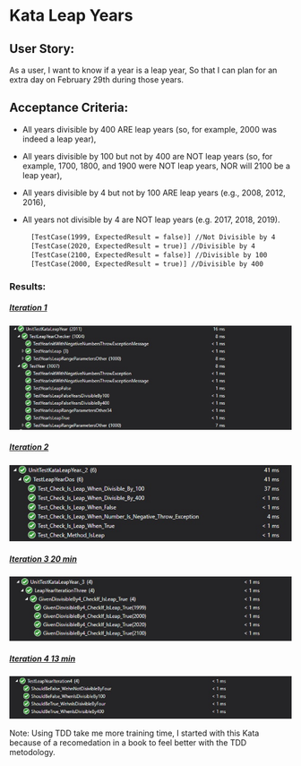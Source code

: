 # Kata Leap Years

## User Story:

As a user, I want to know if a year is a leap year, So that I can plan for an extra day on February 29th during those years.

## Acceptance Criteria:

- All years divisible by 400 ARE leap years (so, for example, 2000 was indeed a leap year),
- All years divisible by 100 but not by 400 are NOT leap years (so, for example, 1700, 1800, and 1900 were NOT leap years, NOR will 2100 be a leap year),
- All years divisible by 4 but not by 100 ARE leap years (e.g., 2008, 2012, 2016),
- All years not divisible by 4 are NOT leap years (e.g. 2017, 2018, 2019).


        [TestCase(1999, ExpectedResult = false)] //Not Divisible by 4
        [TestCase(2020, ExpectedResult = true)] //Divisible by 4
        [TestCase(2100, ExpectedResult = false)] //Divisible by 100
        [TestCase(2000, ExpectedResult = true)] //Divisible by 400
		

### Results:
##### [Iteration 1](https://github.com/RamonMartinezNieto/KataTraining/blob/master/LeapYear/KataLeapYear/UnitTestKataLeapYear/1/TestLeapYearChecker.cs)
![LeapYears Iteration One](KataLeapYear/ImgResults/resultDayOne.jpg)
##### [Iteration 2](https://github.com/RamonMartinezNieto/KataTraining/blob/master/LeapYear/KataLeapYear/UnitTestKataLeapYear/3/LeapYearIterationThree.cs)
![LeapYears Iteration Two](KataLeapYear/ImgResults/resultDayTwo.jpg)
##### [Iteration 3 20 min](https://github.com/RamonMartinezNieto/KataTraining/blob/master/LeapYear/KataLeapYear/UnitTestKataLeapYear/2/TestLeapYearDos.cs)
![LeapYears Iteration Three](KataLeapYear/ImgResults/resultIterationThree.jpg)
##### [Iteration 4 13 min](https://github.com/RamonMartinezNieto/KataTraining/blob/master/LeapYear/KataLeapYear/UnitTestKataLeapYear/4/TestLeapYearIteration4.cs)
![LeapYears Iteration Four](KataLeapYear/ImgResults/resultIterationFour.jpg)


Note: Using TDD 
take me more training time, I started with this Kata because of a recomedation in a book to feel better with the TDD metodology.